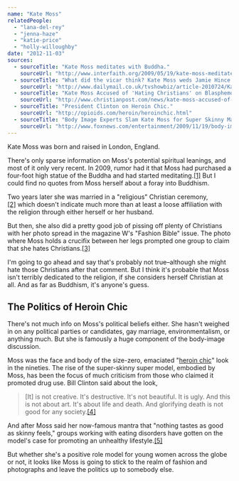 ```yaml
---
name: "Kate Moss"
relatedPeople:
  - "lana-del-rey"
  - "jenna-haze"
  - "katie-price"
  - "holly-willoughby"
date: "2012-11-03"
sources:
  - sourceTitle: "Kate Moss meditates with Buddha."
    sourceUrl: "http://www.interfaith.org/2009/05/19/kate-moss-meditates-with-buddha/"
  - sourceTitle: "What did the vicar think? Kate Moss weds Jamie Hince in front of a 'racist hair stylist, anti-Semitic designer and Nazi-saluting rocker.'"
    sourceUrl: "http://www.dailymail.co.uk/tvshowbiz/article-2010724/Kate-Moss-wedding-Model-weds-Jamie-Hince-racist-hair-stylist-anti-Semitic-designer-Nazi-saluting-rocker.html"
  - sourceTitle: "Kate Moss Accused of 'Hating Christians' on Blasphemous W Magazine Cover."
    sourceUrl: "http://www.christianpost.com/news/kate-moss-accused-of-hating-christians-on-blasphemous-w-magazine-cover-69233/"
  - sourceTitle: "President Clinton on Heroin Chic."
    sourceUrl: "http://opioids.com/heroin/heroinchic.html"
  - sourceTitle: "Body Image Experts Slam Kate Moss for Super Skinny Mantra."
    sourceUrl: "http://www.foxnews.com/entertainment/2009/11/19/body-image-experts-slam-kate-moss-super-skinny-mantra/"
---
```


Kate Moss was born and raised in London, England.

There's only sparse information on Moss's potential spiritual leanings, and most of it only very recent. In 2009, rumor had it that Moss had purchased a four-foot high statue of the Buddha and had started meditating.<a class="source-citation" href="http://www.interfaith.org/2009/05/19/kate-moss-meditates-with-buddha/" title="Kate Moss meditates with Buddha.">[1]</a> But I could find no quotes from Moss herself about a foray into Buddhism.

Two years later she was married in a "religious" Christian ceremony,<a class="source-citation" href="http://www.dailymail.co.uk/tvshowbiz/article-2010724/Kate-Moss-wedding-Model-weds-Jamie-Hince-racist-hair-stylist-anti-Semitic-designer-Nazi-saluting-rocker.html" title="What did the vicar think? Kate Moss weds Jamie Hince in front of a &apos;racist hair stylist, anti-Semitic designer and Nazi-saluting rocker.&apos;">[2]</a> which doesn't indicate much more than at least a loose affiliation with the religion through either herself or her husband.

But then, she also did a pretty good job of pissing off plenty of Christians with her photo spread in the magazine W's "Fashion Bible" issue. The photo where Moss holds a crucifix between her legs prompted one group to claim that she hates Christians.<a class="source-citation" href="http://www.christianpost.com/news/kate-moss-accused-of-hating-christians-on-blasphemous-w-magazine-cover-69233/" title="Kate Moss Accused of &apos;Hating Christians&apos; on Blasphemous W Magazine Cover.">[3]</a>

I'm going to go ahead and say that's probably not true–although she might hate those Christians after that comment. But I think it's probable that Moss isn't terribly dedicated to the religion, if she considers herself Christian at all. And as far as Buddhism, it's anyone's guess.


## The Politics of Heroin Chic

There's not much info on Moss's political beliefs either. She hasn't weighed in on any political parties or candidates, gay marriage, environmentalism, or anything much. But she is famously a huge component of the body-image discussion.

Moss was the face and body of the size-zero, emaciated "[heroin chic](http://en.wikipedia.org/wiki/Heroin_chic)" look in the nineties. The rise of the super-skinny super model, embodied by Moss, has been the focus of much criticism from those who claimed it promoted drug use. Bill Clinton said about the look,

>[It] is not creative. It's destructive. It's not beautiful. It is ugly. And this is not about art. It's about life and death. And glorifying death is not good for any society.<a class="source-citation" href="http://opioids.com/heroin/heroinchic.html" title="President Clinton on Heroin Chic.">[4]</a>

And after Moss said her now-famous mantra that "nothing tastes as good as skinny feels," groups working with eating disorders have gotten on the model's case for promoting an unhealthy lifestyle.<a class="source-citation" href="http://www.foxnews.com/entertainment/2009/11/19/body-image-experts-slam-kate-moss-super-skinny-mantra/" title="Body Image Experts Slam Kate Moss for Super Skinny Mantra.">[5]</a>

But whether she's a positive role model for young women across the globe or not, it looks like Moss is going to stick to the realm of fashion and photographs and leave the politics up to somebody else.